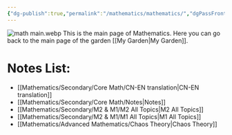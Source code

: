 ```yaml
---
{"dg-publish":true,"permalink":"/mathematics/mathematics/","dgPassFrontmatter":true}
---
```


![math main.webp](/img/user/Doc%20and%20Pic/Pics/math%20main.webp)
This is the main page of Mathematics.
Here you can go back to the main page of the garden [[My Garden\|My Garden]].

# Notes List:
- [[Mathematics/Secondary/Core Math/CN-EN translation\|CN-EN translation]]
- [[Mathematics/Secondary/Core Math/Notes\|Notes]]
- [[Mathematics/Secondary/M2 & M1/M2 All Topics\|M2 All Topics]]
- [[Mathematics/Secondary/M2 & M1/M1 All Topics\|M1 All Topics]]
- [[Mathematics/Advanced Mathematics/Chaos Theory\|Chaos Theory]]